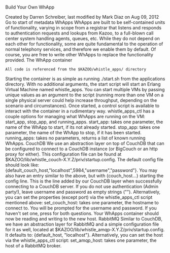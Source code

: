 #
Build Your Own WhApp

Created by Darren Schreiber, last modified by Mark Diaz on Aug 09, 2012 Go to start of metadata
WhApps
WhApps are built to be self-contained units of functionality, varying in scope from a registrar that listens and responds to authentication requests and lookups from Kazoo, to a full-blown call center system handling agents, queues, etc. While they do not depend on each other for functionality, some are quite fundamental to the operation of normal telephony services, and therefore we enable them by default. Of course, you are free to write other WhApps to replace the functionality provided.
The WhApp container
 
	All code is referenced from the $KAZOO/whistle_apps/ directory
 
Starting the container is as simple as running ./start.sh from the applications directory. With no additional arguments, the start script will start an Erlang Virtual Machine named whistle_apps. You can start multiple VMs by passing unique values as an argument to the script (running more than one VM on a single physical server could help increase throughput, depending on the scenario and circumstances).
Once started, a control script is available to interact with the container in a rudimentary way. whistle_apps_ctl has a couple options for managing what WhApps are running on the VM: start_app, stop_app, and running_apps.
start_app: takes one parameter, the name of the WhApp to start, if its not already started.
stop_app: takes one parameter, the name of the WhApp to stop, if it has been started.
running_apps: takes no parameters, returns a list of known running WhApps.
CouchDB
We use an abstraction layer on top of CouchDB that can be configured to connect to a CouchDB instance (or BigCouch or an http proxy for either). This configuration file can be found at $KAZOO/lib/whistle_couch-X.Y.Z/priv/startup.config. The default config file should look like:
{default_couch_host,"localhost",5984,"username","password"}.
You may also have an entry similar to the above, but with {couch_host...} starting the config line. This is the line added by our CouchDB layer when successfully connecting to a CouchDB server. If you do not use authentication (Admin party!), leave username and password as empty strings ("").
Alternatively, you can set the properties (except port) via the whistle_apps_ctl script mentioned above:
set_couch_host: takes one parameter, the hostname to connect to.
You will be prompted for the username and password. If you haven't set one, press <enter> for both questions. Your WhApps container should now be reading and writing to the new host.
RabbitMQ
Similar to CouchDB, we have an abstraction layer for RabbitMQ and a simple configuration file for it as well, located at $KAZOO/lib/whistle_amqp-X.Y.Z/priv/startup.config. It defaults to:
{default_host, "localhost"}.
Alternatively, you can set the host via the whistle_apps_ctl script:
set_amqp_host: takes one parameter, the host of a RabbitMQ broker.
